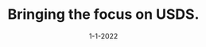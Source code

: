 ---
title: Bringing the focus on USDS.
date: 1-1-2022
description: Upon graduation and the start of my Ph.D., I have started working more on USDS. I have been looking forward to the change in pace to heavy research mode. I can't wait to work on this project as my primary position!
---